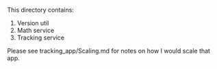 This directory contains:
1) Version util
2) Math service
3) Tracking service

Please see tracking_app/Scaling.md for notes on how I would scale that app.
